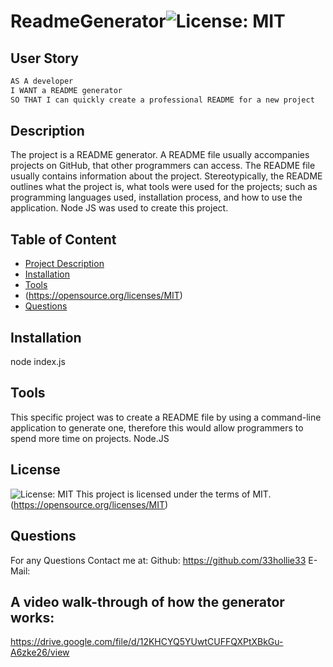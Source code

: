 # ReadmeGenerator![License: MIT](https://img.shields.io/badge/License-MIT-yellow.svg)
## User Story

```md
AS A developer
I WANT a README generator
SO THAT I can quickly create a professional README for a new project
```
  ## Description 
  The project is a README generator. A README file usually accompanies projects on GitHub, that other programmers can access. The README file usually contains information about the project. Stereotypically, the README outlines what the project is, what tools were used for the projects; such as programming languages used, installation process, and how to use the application. Node JS was used to create this project. 

  ## Table of Content
  - [Project Description](#Description)
  - [Installation](#Installation)
  - [Tools](#Tools)
  - (https://opensource.org/licenses/MIT)
  - [Questions](#Questions)

  ## Installation
  node index.js

  ## Tools
  This specific project was to create a README file by using a command-line application to generate one, therefore this would allow programmers to spend more time on projects. Node.JS


  ## License 
  ![License: MIT](https://img.shields.io/badge/License-MIT-yellow.svg)
This project is licensed under the terms of MIT.  (https://opensource.org/licenses/MIT)

  ## Questions
  For any Questions Contact me at: 
  Github: https://github.com/33hollie33 
  E-Mail: 

  ## A video walk-through of how the generator works:
  https://drive.google.com/file/d/12KHCYQ5YUwtCUFFQXPtXBkGu-A6zke26/view 
  
